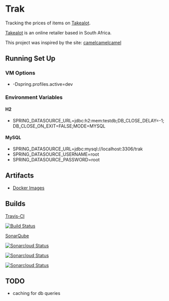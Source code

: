 # Trak

Tracking the prices of items on [Takealot](https://www.takealot.com/).

[Takealot](https://www.takealot.com/) is an online retailer based in South Africa.

This project was inspired by the site: [camelcamelcamel](https://camelcamelcamel.com/)

## Running Set Up

### VM Options

* -Dspring.profiles.active=dev

### Environment Variables

#### H2

* SPRING_DATASOURCE_URL=jdbc:h2:mem:testdb;DB_CLOSE_DELAY=-1;DB_CLOSE_ON_EXIT=FALSE;MODE=MYSQL

#### MySQL

* SPRING_DATASOURCE_URL=jdbc:mysql://localhost:3306/trak
* SPRING_DATASOURCE_USERNAME=root
* SPRING_DATASOURCE_PASSWORD=root


## Artifacts

* [Docker Images](https://hub.docker.com/u/benjaminslabbert)

## Builds

[Travis-CI](https://travis-ci.org/BenSlabbert/trak)

[![Build Status](https://travis-ci.org/BenSlabbert/trak.svg?branch=master)](https://travis-ci.org/BenSlabbert/trak)

[SonarQube](https://sonarcloud.io/dashboard?id=BenSlabbert_trak)

[![Sonarcloud Status](https://sonarcloud.io/api/project_badges/measure?project=BenSlabbert_trak&metric=alert_status)](https://sonarcloud.io/dashboard?id=BenSlabbert_trak)

[![Sonarcloud Status](https://sonarcloud.io/api/project_badges/measure?project=BenSlabbert_trak&metric=coverage)](https://sonarcloud.io/dashboard?id=BenSlabbert_trak)

[![Sonarcloud Status](https://sonarcloud.io/api/project_badges/measure?project=BenSlabbert_trak&metric=sqale_rating)](https://sonarcloud.io/api/project_badges/measure?project=BenSlabbert_trak&metric=sqale_rating)

## TODO

* caching for db queries
